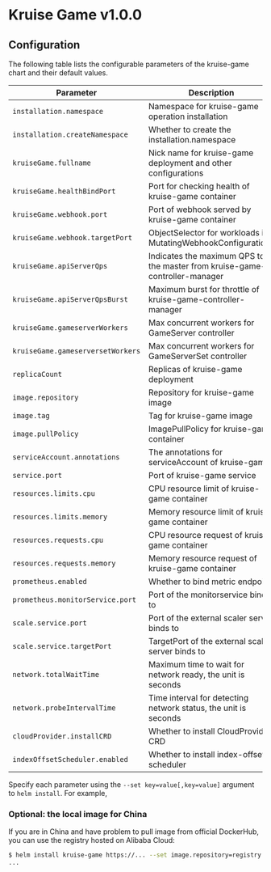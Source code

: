 # Kruise Game v1.0.0

## Configuration

The following table lists the configurable parameters of the kruise-game chart and their default values.

| Parameter                         | Description                                                                 | Default                          |
|-----------------------------------|-----------------------------------------------------------------------------|----------------------------------|
| `installation.namespace`          | Namespace for kruise-game operation installation                            | `kruise-game-system`             |
| `installation.createNamespace`    | Whether to create the installation.namespace                                | `true`                           |
| `kruiseGame.fullname`             | Nick name for kruise-game deployment and other configurations               | `kruise-game-controller-manager` |
| `kruiseGame.healthBindPort`       | Port for checking health of kruise-game container                           | `8082`                           |
| `kruiseGame.webhook.port`         | Port of webhook served by kruise-game container                             | `443`                            |
| `kruiseGame.webhook.targetPort`   | ObjectSelector for workloads in MutatingWebhookConfigurations               | `9876`                           |
| `kruiseGame.apiServerQps`         | Indicates the maximum QPS to the master from kruise-game-controller-manager | `5`                              |
| `kruiseGame.apiServerQpsBurst`    | Maximum burst for throttle of kruise-game-controller-manager                | `10`                             |
| `kruiseGame.gameserverWorkers`    | Max concurrent workers for GameServer controller                            | `10`                             |
| `kruiseGame.gameserversetWorkers` | Max concurrent workers for GameServerSet controller                         | `10`                             |
| `replicaCount`                    | Replicas of kruise-game deployment                                          | `1`                              |
| `image.repository`                | Repository for kruise-game image                                            | `openkruise/kruise-game-manager` |
| `image.tag`                       | Tag for kruise-game image                                                   | `v1.0.0`                         |
| `image.pullPolicy`                | ImagePullPolicy for kruise-game container                                   | `Always`                         |
| `serviceAccount.annotations`      | The annotations for serviceAccount of kruise-game                           | ` `                              |
| `service.port`                    | Port of kruise-game service                                                 | `8443`                           |
| `resources.limits.cpu`            | CPU resource limit of kruise-game container                                 | `500m`                           |
| `resources.limits.memory`         | Memory resource limit of kruise-game container                              | `1Gi`                            |
| `resources.requests.cpu`          | CPU resource request of kruise-game container                               | `10m`                            |
| `resources.requests.memory`       | Memory resource request of kruise-game container                            | `64Mi`                           |
| `prometheus.enabled`              | Whether to bind metric endpoint                                             | `true`                           |
| `prometheus.monitorService.port`  | Port of the monitorservice bind to                                          | `8080`                           |
| `scale.service.port`              | Port of the external scaler server binds to                                 | `6000`                           |
| `scale.service.targetPort`        | TargetPort of the external scaler server binds to                           | `6000`                           |
| `network.totalWaitTime`           | Maximum time to wait for network ready, the unit is seconds                 | `60`                             |
| `network.probeIntervalTime`       | Time interval for detecting network status, the unit is seconds             | `5`                              |
| `cloudProvider.installCRD`        | Whether to install CloudProvider CRD                                        | `true`                           |
| `indexOffsetScheduler.enabled`    | Whether to install index-offset-scheduler                                   | `false`                          |



Specify each parameter using the `--set key=value[,key=value]` argument to `helm install`. For example,

### Optional: the local image for China

If you are in China and have problem to pull image from official DockerHub, you can use the registry hosted on Alibaba Cloud:

```bash
$ helm install kruise-game https://... --set image.repository=registry.cn-hangzhou.aliyuncs.com/acs/kruise-game-manager
...
```